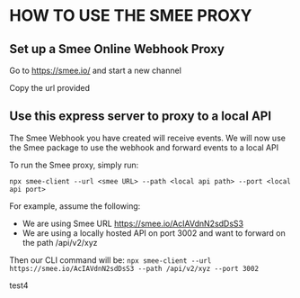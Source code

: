 # HOW TO USE THE SMEE PROXY

## Set up a Smee Online Webhook Proxy
Go to https://smee.io/ and start a new channel

Copy the url provided

## Use this express server to proxy to a local API
The Smee Webhook you have created will receive events. We will now use the Smee package to use the webhook and forward events to a local API

To run the Smee proxy, simply run:

```npx smee-client --url <smee URL> --path <local api path> --port <local api port>```

For example, assume the following:
- We are using Smee URL https://smee.io/AcIAVdnN2sdDsS3
- We are using a locally hosted API on port 3002 and want to forward on the path /api/v2/xyz

Then our CLI command will be:
```npx smee-client --url https://smee.io/AcIAVdnN2sdDsS3 --path /api/v2/xyz --port 3002```

test4